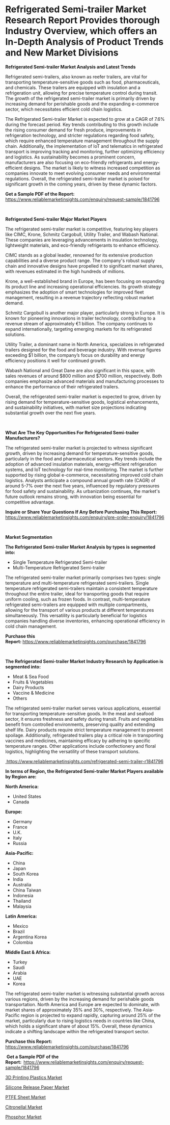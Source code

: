 <p><h1>Refrigerated Semi-trailer Market Research Report Provides thorough Industry Overview, which offers an In-Depth Analysis of Product Trends and New Market Divisions</h1></p><p><strong>Refrigerated Semi-trailer Market Analysis and Latest Trends</strong></p>
<p><p>Refrigerated semi-trailers, also known as reefer trailers, are vital for transporting temperature-sensitive goods such as food, pharmaceuticals, and chemicals. These trailers are equipped with insulation and a refrigeration unit, allowing for precise temperature control during transit. The growth of the refrigerated semi-trailer market is primarily driven by increasing demand for perishable goods and the expanding e-commerce sector, which necessitates efficient cold chain logistics.</p><p>The Refrigerated Semi-trailer Market is expected to grow at a CAGR of 7.6% during the forecast period. Key trends contributing to this growth include the rising consumer demand for fresh produce, improvements in refrigeration technology, and stricter regulations regarding food safety, which require enhanced temperature management throughout the supply chain. Additionally, the implementation of IoT and telematics in refrigerated transport is improving tracking and monitoring, further optimizing efficiency and logistics. As sustainability becomes a prominent concern, manufacturers are also focusing on eco-friendly refrigerants and energy-efficient designs. The market is likely to witness increased competition as companies innovate to meet evolving consumer needs and environmental regulations. Overall, the refrigerated semi-trailer market is poised for significant growth in the coming years, driven by these dynamic factors.</p></p>
<p><strong>Get a Sample PDF of the Report:&nbsp;</strong> <a href="https://www.reliablemarketinsights.com/enquiry/request-sample/1841796?utm_campaign=1444&utm_medium=2&utm_source=Github&utm_content=ia&utm_term=16102024&utm_id=refrigerated-semi-trailer">https://www.reliablemarketinsights.com/enquiry/request-sample/1841796</a></p>
<p>&nbsp;</p>
<p><strong>Refrigerated Semi-trailer Major Market Players</strong></p>
<p><p>The refrigerated semi-trailer market is competitive, featuring key players like CIMC, Krone, Schmitz Cargobull, Utility Trailer, and Wabash National. These companies are leveraging advancements in insulation technology, lightweight materials, and eco-friendly refrigerants to enhance efficiency.</p><p>CIMC stands as a global leader, renowned for its extensive production capabilities and a diverse product range. The company's robust supply chain and innovative designs have propelled it to significant market shares, with revenues estimated in the high hundreds of millions.</p><p>Krone, a well-established brand in Europe, has been focusing on expanding its product line and increasing operational efficiencies. Its growth strategy emphasizes the adoption of smart technologies for improved fleet management, resulting in a revenue trajectory reflecting robust market demand.</p><p>Schmitz Cargobull is another major player, particularly strong in Europe. It is known for pioneering innovations in trailer technology, contributing to a revenue stream of approximately €1 billion. The company continues to expand internationally, targeting emerging markets for its refrigerated solutions.</p><p>Utility Trailer, a dominant name in North America, specializes in refrigerated trailers designed for the food and beverage industry. With revenue figures exceeding $1 billion, the company’s focus on durability and energy efficiency positions it well for continued growth.</p><p>Wabash National and Great Dane are also significant in this space, with sales revenues of around $800 million and $700 million, respectively. Both companies emphasize advanced materials and manufacturing processes to enhance the performance of their refrigerated trailers.</p><p>Overall, the refrigerated semi-trailer market is expected to grow, driven by rising demand for temperature-sensitive goods, logistical enhancements, and sustainability initiatives, with market size projections indicating substantial growth over the next five years.</p></p>
<p>&nbsp;</p>
<p><strong>What Are The Key Opportunities For Refrigerated Semi-trailer Manufacturers?</strong></p>
<p><p>The refrigerated semi-trailer market is projected to witness significant growth, driven by increasing demand for temperature-sensitive goods, particularly in the food and pharmaceutical sectors. Key trends include the adoption of advanced insulation materials, energy-efficient refrigeration systems, and IoT technology for real-time monitoring. The market is further supported by rising global e-commerce, necessitating improved cold chain logistics. Analysts anticipate a compound annual growth rate (CAGR) of around 5-7% over the next five years, influenced by regulatory pressures for food safety and sustainability. As urbanization continues, the market's future outlook remains strong, with innovation being essential for competitive advantage.</p></p>
<p><strong>Inquire or Share Your Questions If Any Before Purchasing This Report:</strong> <a href="https://www.reliablemarketinsights.com/enquiry/pre-order-enquiry/1841796?utm_campaign=1444&utm_medium=2&utm_source=Github&utm_content=ia&utm_term=16102024&utm_id=refrigerated-semi-trailer">https://www.reliablemarketinsights.com/enquiry/pre-order-enquiry/1841796</a></p>
<p>&nbsp;</p>
<p><strong>Market Segmentation</strong></p>
<p><strong>The Refrigerated Semi-trailer Market Analysis by types is segmented into:</strong></p>
<p><ul><li>Single Temperature Refrigerated Semi-trailer</li><li>Multi-Temperature Refrigerated Semi-trailer</li></ul></p>
<p><p>The refrigerated semi-trailer market primarily comprises two types: single temperature and multi-temperature refrigerated semi-trailers. Single temperature refrigerated semi-trailers maintain a consistent temperature throughout the entire trailer, ideal for transporting goods that require uniform cooling, such as frozen foods. In contrast, multi-temperature refrigerated semi-trailers are equipped with multiple compartments, allowing for the transport of various products at different temperatures simultaneously. This versatility is particularly beneficial for logistics companies handling diverse inventories, enhancing operational efficiency in cold chain management.</p></p>
<p><strong>Purchase this Report:&nbsp;</strong><a href="https://www.reliablemarketinsights.com/purchase/1841796?utm_campaign=1444&utm_medium=2&utm_source=Github&utm_content=ia&utm_term=16102024&utm_id=refrigerated-semi-trailer">https://www.reliablemarketinsights.com/purchase/1841796</a></p>
<p>&nbsp;</p>
<p><strong>The Refrigerated Semi-trailer Market Industry Research by Application is segmented into:</strong></p>
<p><ul><li>Meat & Sea Food</li><li>Fruits & Vegetables</li><li>Dairy Products</li><li>Vaccine & Medicine</li><li>Others</li></ul></p>
<p><p>The refrigerated semi-trailer market serves various applications, essential for transporting temperature-sensitive goods. In the meat and seafood sector, it ensures freshness and safety during transit. Fruits and vegetables benefit from controlled environments, preserving quality and extending shelf life. Dairy products require strict temperature management to prevent spoilage. Additionally, refrigerated trailers play a critical role in transporting vaccines and medicines, maintaining efficacy by adhering to specific temperature ranges. Other applications include confectionery and floral logistics, highlighting the versatility of these transport solutions.</p></p>
<p><a href="https://www.reliablemarketinsights.com/refrigerated-semi-trailer-r1841796?utm_campaign=1444&utm_medium=2&utm_source=Github&utm_content=ia&utm_term=16102024&utm_id=refrigerated-semi-trailer">&nbsp;https://www.reliablemarketinsights.com/refrigerated-semi-trailer-r1841796</a></p>
<p><strong>In terms of Region, the Refrigerated Semi-trailer Market Players available by Region are:</strong></p>
<p>
    <p> <strong> North America: </strong>
        <ul>
            <li>United States</li>
            <li>Canada</li>
        </ul>
        </p> 
    <p> <strong> Europe: </strong>
        <ul>
            <li>Germany</li>
            <li>France</li>
            <li>U.K.</li>
            <li>Italy</li>
            <li>Russia</li>
        </ul>
        </p> 
    <p> <strong> Asia-Pacific: </strong>
        <ul>
            <li>China</li>
            <li>Japan</li>
            <li>South Korea</li>
            <li>India</li>
            <li>Australia</li>
            <li>China Taiwan</li>
            <li>Indonesia</li>
            <li>Thailand</li>
            <li>Malaysia</li>
        </ul>
        </p> 
    <p> <strong> Latin America: </strong>
        <ul>
            <li>Mexico</li>
            <li>Brazil</li>
            <li>Argentina Korea</li>
            <li>Colombia</li>
        </ul>
        </p> 
    <p> <strong> Middle East & Africa: </strong>
        <ul>
            <li>Turkey</li>
            <li>Saudi</li>
            <li>Arabia</li>
            <li>UAE</li>
            <li>Korea</li>
        </ul>
    </p>
    </p>
<p><p>The refrigerated semi-trailer market is witnessing substantial growth across various regions, driven by the increasing demand for perishable goods transportation. North America and Europe are expected to dominate, with market shares of approximately 35% and 30%, respectively. The Asia-Pacific region is projected to expand rapidly, capturing around 25% of the market, particularly due to rising logistics needs in countries like China, which holds a significant share of about 15%. Overall, these dynamics indicate a shifting landscape within the refrigerated transport sector.</p></p>
<p><strong>Purchase this Report: </strong><a href="https://www.reliablemarketinsights.com/purchase/1841796?utm_campaign=1444&utm_medium=2&utm_source=Github&utm_content=ia&utm_term=16102024&utm_id=refrigerated-semi-trailer">https://www.reliablemarketinsights.com/purchase/1841796</a></p>
<p>&nbsp;<strong>Get a Sample PDF of the Report:&nbsp;&nbsp;</strong><a href="https://www.reliablemarketinsights.com/enquiry/request-sample/1841796?utm_campaign=1444&utm_medium=2&utm_source=Github&utm_content=ia&utm_term=16102024&utm_id=refrigerated-semi-trailer">https://www.reliablemarketinsights.com/enquiry/request-sample/1841796</a></p>
<p><strong></strong></p>
<p><p><a href="https://www.linkedin.com/pulse/market-forecasting-change-global-3d-printing-plastics-skf2c?utm_campaign=1444&utm_medium=2&utm_source=Github&utm_content=ia&utm_term=16102024&utm_id=refrigerated-semi-trailer">3D Printing Plastics Market</a></p><p><a href="https://www.linkedin.com/pulse/silicone-release-paper-momentum-charting-115-cagr-path-o9kuc?utm_campaign=1444&utm_medium=2&utm_source=Github&utm_content=ia&utm_term=16102024&utm_id=refrigerated-semi-trailer">Silicone Release Paper Market</a></p><p><a href="https://www.linkedin.com/pulse/insights-ptfe-sheet-market-size-which-expanding-62-cagr-dwl9c?utm_campaign=1444&utm_medium=2&utm_source=Github&utm_content=ia&utm_term=16102024&utm_id=refrigerated-semi-trailer">PTFE Sheet Market</a></p><p><a href="https://www.linkedin.com/pulse/citronellal-market-size-share-trends-analysis-report-23xwc?utm_campaign=1444&utm_medium=2&utm_source=Github&utm_content=ia&utm_term=16102024&utm_id=refrigerated-semi-trailer">Citronellal Market</a></p><p><a href="https://www.linkedin.com/pulse/pioneering-growth-analyzing-global-phosphor-market-gjq4c?utm_campaign=1444&utm_medium=2&utm_source=Github&utm_content=ia&utm_term=16102024&utm_id=refrigerated-semi-trailer">Phosphor Market</a></p></p>